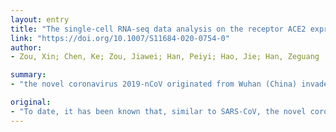 ```yaml
---
layout: entry
title: "The single-cell RNA-seq data analysis on the receptor ACE2 expression reveals the potential risk of different human organs vulnerable to Wuhan 2019-nCoV infection"
link: "https://doi.org/10.1007/S11684-020-0754-0"
author:
- Zou, Xin; Chen, Ke; Zou, Jiawei; Han, Peiyi; Hao, Jie; Han, Zeguang

summary:
- "the novel coronavirus 2019-nCoV originated from Wuhan (China) invades human cells via the receptor angiotensin converting enzyme II (ACE2). The lung cells that have the ACE2 expression may be the main target cells. In addition to respiratory symptoms, some patients also exhibited not-respiratory symptoms such as kidney failure."

original:
- "To date, it has been known that, similar to SARS-CoV, the novel coronavirus 2019-nCoV originated from Wuhan (China) invades human cells via the receptor angiotensin converting enzyme II (ACE2); and the lung cells that have the ACE2 expression may be the main target cells during 2019-nCoV infection. However, in addition to the respiratory symptoms, some patients also exhibited not-respiratory symptoms such as kidney failure, which implies that 2019-nCoV could also invade other organs. To construct a risk map of different human organs, here we analyzed the single-cell RNA sequencing (scRNA-seq) datasets derived from major human physiological systems including respiratory, cardiovascular, digestive and urinary systems. By interrogating the scRNA-seq data, we not only identified the organs such as lung, heart, oesophagus, kidney, bladder and ileum to be risky, but also can locate the specific cell types such as type II alveolar cells (AT2), myocardial cells, proximal tubule cells of kidney, ileum and oesophagus epithelial cells, and bladder urothelial cells, which are vulnerable to 2019-nCoV infection. Based on the findings, we finally constructed a risk map indicating the vulnerability of different organs to 2019-nCoV infection. This study may provide the potential clues for further investigating the pathogenesis and route of 2019-nCoV infection."
---
```


